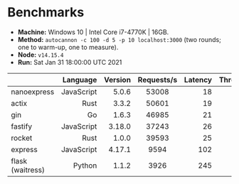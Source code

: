 # Benchmarks
* __Machine:__ Windows 10 | Intel Core i7-4770K | 16GB.
* __Method:__ `autocannon -c 100 -d 5 -p 10 localhost:3000` (two rounds; one to warm-up, one to measure).
* __Node:__ `v14.15.4`
* __Run:__ Sat Jan 31 18:00:00 UTC 2021

|                         | Language   | Version | Requests/s | Latency | Throughput/Mb |
| :--                     | --:        | --:     | :-:        | --:     | --:           |
| nanoexpress             | JavaScript | 5.0.6   | 53008      | 18      | 2.91          |
| actix                   | Rust       | 3.3.2   | 50601      | 19      | 4.45          |
| gin                     | Go         | 1.6.3   | 46985      | 21      | 6.06          |
| fastify                 | JavaScript | 3.18.0  | 37243      | 26      | 6.55          |
| rocket                  | Rust       | 1.0.0   | 39593      | 25      | 9.82          |
| express                 | JavaScript | 4.17.1  | 9594       | 102     | 2.29          |
| flask (waitress)        | Python     | 1.1.2   | 3926       | 245     | 0.57          |
